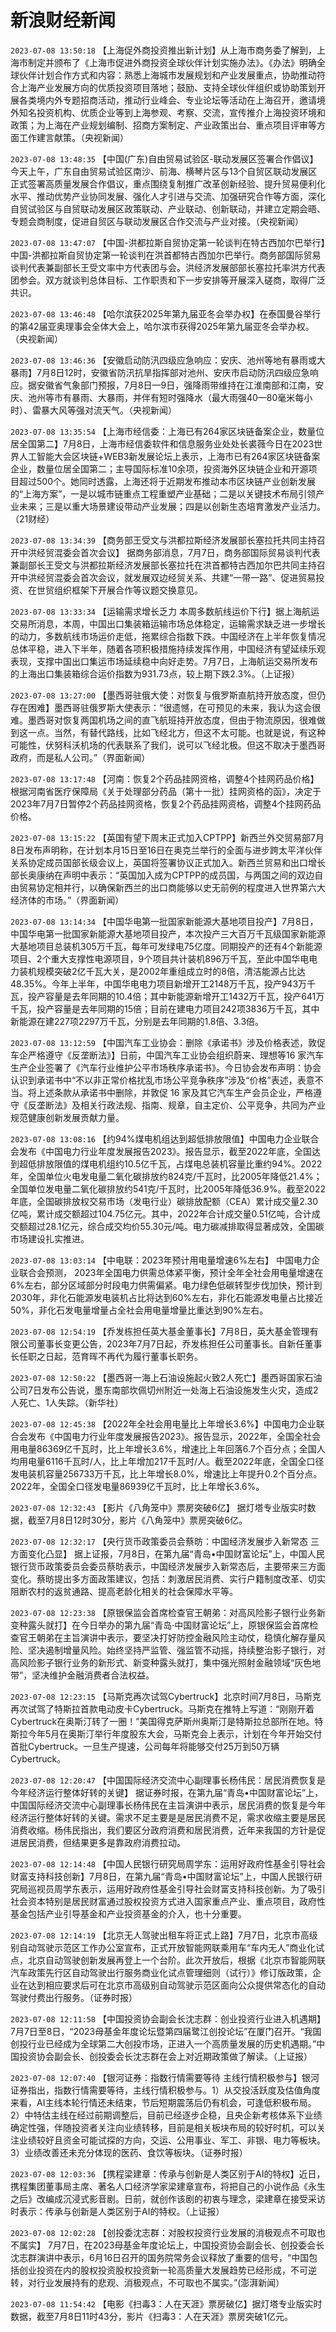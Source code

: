 # 新浪财经新闻
`2023-07-08 13:50:18` 【上海促外商投资推出新计划】从上海市商务委了解到，上海市制定并颁布了《上海市促进外商投资全球伙伴计划实施办法》。《办法》明确全球伙伴计划合作方式和内容：熟悉上海城市发展规划和产业发展重点，协助推动符合上海产业发展方向的优质投资项目落地；鼓励、支持全球伙伴组织或协助策划开展各类境内外专题招商活动，推动行业峰会、专业论坛等活动在上海召开，邀请境外知名投资机构、优质企业等到上海参观、考察、交流，宣传推介上海投资环境和政策；为上海在产业规划编制、招商方案制定、产业政策出台、重点项目评审等方面工作建言献策。（央视新闻）

`2023-07-08 13:48:35` 【中国(广东)自由贸易试验区-联动发展区签署合作倡议】今天上午，广东自由贸易试验区南沙、前海、横琴片区与13个自贸区联动发展区正式签署高质量发展合作倡议，重点围绕复制推广改革创新经验、提升贸易便利化水平、推动优势产业协同发展、强化人才引进与交流、加强研究合作等方面，深化自贸试验区与自贸联动发展区政策联动、产业联动、创新联动，并建立定期会晤、专题会商制度，促进自贸区与联动发展区合作交流与产业对接。（央视新闻）

`2023-07-08 13:47:07` 【中国-洪都拉斯自贸协定第一轮谈判在特古西加尔巴举行】中国-洪都拉斯自贸协定第一轮谈判在洪首都特古西加尔巴举行。商务部国际贸易谈判代表兼副部长王受文率中方代表团与会。洪经济发展部部长塞拉托率洪方代表团参会。双方就谈判总体目标、工作职责和下一步安排等开展深入磋商，取得广泛共识。

`2023-07-08 13:46:48` 【哈尔滨获2025年第九届亚冬会举办权】在泰国曼谷举行的第42届亚奥理事会全体大会上，哈尔滨市获得2025年第九届亚冬会举办权。（央视新闻）

`2023-07-08 13:46:36` 【安徽启动防汛四级应急响应：安庆、池州等地有暴雨或大暴雨】7月8日12时，安徽省防汛抗旱指挥部对池州、安庆市启动防汛四级应急响应。据安徽省气象部门预报，7月8日—9日，强降雨带维持在江淮南部和江南，安庆、池州等市有暴雨、大暴雨，并伴有短时强降水（最大雨强40—80毫米每小时）、雷暴大风等强对流天气。（央视新闻）

`2023-07-08 13:35:54` 【上海市经信委：上海已有264家区块链备案企业，数量位居全国第二】7月8日，上海市经信委软件和信息服务业处处长裘薇今日在2023世界人工智能大会区块链+WEB3新发展论坛上表示，上海市已有264家区块链备案企业，数量位居全国第二；主导国际标准10余项，投资海外区块链企业和开源项目超过500个。她同时透露，上海还将于近期发布推动本市区块链产业创新发展的“上海方案”，一是以城市链重点工程重塑产业基础；二是以关键技术布局引领产业未来；三是以重大场景建设带动产业发展；四是以创新生态培育激发产业活力。（21财经）

`2023-07-08 13:34:39` 【商务部王受文与洪都拉斯经济发展部长塞拉托共同主持召开中洪经贸混委会首次会议】 据商务部消息，7月7日，商务部国际贸易谈判代表兼副部长王受文与洪都拉斯经济发展部长塞拉托在洪首都特古西加尔巴共同主持召开中洪经贸混委会首次会议，就发展双边经贸关系、共建“一带一路”、促进贸易投资、在世贸组织框架下开展合作等议题交换意见。

`2023-07-08 13:33:34` 【运输需求增长乏力 本周多数航线运价下行】据上海航运交易所消息，本周，中国出口集装箱运输市场总体稳定，运输需求缺乏进一步增长的动力，多数航线市场运价走低，拖累综合指数下跌。中国经济在上半年恢复情况总体平稳，进入下半年，随着各项积极措施持续发挥作用，中国经济有望延续乐观表现，支撑中国出口集运市场延续稳中向好走势。7月7日，上海航运交易所发布的上海出口集装箱综合运价指数为931.73点，较上期下跌2.3%。（上证报）

`2023-07-08 13:27:00` 【墨西哥驻俄大使：对恢复与俄罗斯直航持开放态度，但仍存在困难】墨西哥驻俄罗斯大使表示：“很遗憾，在可预见的未来，我认为这会很难。墨西哥对恢复两国机场之间的直飞航班持开放态度，但由于物流原因，很难做到这一点。当然，有替代路线，比如飞经北方，但这不太可能。也就是说，有这种可能性，伏努科沃机场的代表联系了我们，说可以飞经北极。但这不取决于墨西哥政府，而是私人公司。”（界面新闻）

`2023-07-08 13:17:48` 【河南：恢复2个药品挂网资格，调整4个挂网药品价格】根据河南省医疗保障局《关于处理部分药品（第十一批）挂网资格的函》，决定于2023年7月7日暂停2个药品挂网资格，恢复2个药品挂网资格，调整4个挂网药品价格。

`2023-07-08 13:15:22` 【英国有望下周末正式加入CPTPP】新西兰外交贸易部7月8日发布声明称，在计划本月15日至16日在奥克兰举行的全面与进步跨太平洋伙伴关系协定成员国部长级会议上，英国将签署协议正式加入。新西兰贸易和出口增长部长奥康纳在声明中表示：“英国加入成为CPTPP的成员国，与两国之间的双边自由贸易协定相并行，以确保新西兰的出口商能够以史无前例的程度进入世界第六大经济体的市场。”（界面新闻）

`2023-07-08 13:14:34` 【中国华电第一批国家新能源大基地项目投产】7月8日，中国华电第一批国家新能源大基地项目投产，本次投产三大百万千瓦级国家新能源大基地项目总装机305万千瓦，每年可发绿电75亿度。同期投产的还有4个新能源项目、2个重大支撑性电源项目，9个项目共计装机896万千瓦，至此中国华电电力装机规模突破2亿千瓦大关，是2002年重组成立时的8倍，清洁能源占比达48.35%。今年上半年，中国华电电力项目新增开工2148万千瓦，投产943万千瓦，投产容量是去年同期的10.4倍；其中新能源新增开工1432万千瓦，投产641万千瓦，投产容量是去年同期的15倍；目前在建电力项目242项3836万千瓦，其中新能源在建227项2297万千瓦，分别是去年同期的1.8倍、3.3倍。

`2023-07-08 13:12:59` 【中国汽车工业协会：删除《承诺书》涉及价格表述，敦促车企严格遵守《反垄断法》】日前，中国汽车工业协会组织蔚来、理想等16 家汽车生产企业签署了《汽车行业维护公平市场秩序承诺书》。今日协会发布声明：协会认识到承诺书中“不以非正常价格扰乱市场公平竞争秩序”涉及“价格”表述，表意不当。将上述条款从承诺书中删除，并敦促 16 家及其它汽车生产会员企业，严格遵守《反垄断法》及相关行政法规、指南、规章，自主定价、公平竞争，共同为产业规范健康创新发展贡献力量。

`2023-07-08 13:08:16` 【约94%煤电机组达到超低排放限值】中国电力企业联合会发布《中国电力行业年度发展报告2023》。报告显示，截至2022年底，全国达到超低排放限值的煤电机组约10.5亿千瓦，占煤电总装机容量比重约94%。2022年，全国单位火电发电量二氧化碳排放约824克/千瓦时，比2005年降低21.4%；全国单位发电量二氧化碳排放约541克/千瓦时，比2005年降低36.9%。截至2022年底，全国碳排放权交易市场（发电行业）碳排放配额（CEA）累计成交量2.30亿吨，累计成交额超过104.75亿元。其中，2022年合计成交量0.51亿吨，合计成交额超过28.1亿元，综合成交均价55.30元/吨。电力碳减排取得显著成效，全国碳市场建设扎实推进。

`2023-07-08 13:03:14` 【中电联：2023年预计用电量增速6%左右】 中国电力企业联合会预测， 2023年全国电力供需总体紧平衡，预计全年全社会用电量增速在6%左右，部分区域部分时段电力供需偏紧。电力绿色低碳转型步伐加快，预计到2030年，非化石能源发电装机占比将达到60%左右，非化石能源发电量占比接近50%，非化石发电量增量占全社会用电量增量比重达到90%左右。

`2023-07-08 12:54:19` 【乔发栋担任英大基金董事长】7月8日，英大基金管理有限公司董事长变更公告，2023年7月7日起，乔发栋担任公司董事长。自新任董事长任职之日起，范育晖不再代为履行董事长职务。

`2023-07-08 12:50:22` 【墨西哥一海上石油设施起火致2人死亡】墨西哥国家石油公司7日发布公告说，墨东南部坎佩切州附近一处海上石油设施发生火灾，造成2人死亡、1人失踪。（新华社）

`2023-07-08 12:45:38` 【2022年全社会用电量比上年增长3.6%】中国电力企业联合会发布《中国电力行业年度发展报告2023》。报告显示，2022年，全国全社会用电量86369亿千瓦时，比上年增长3.6%，增速比上年回落6.7个百分点；全国人均用电量6116千瓦时/人，比上年增加217千瓦时/人。截至2022年底，全国全口径发电装机容量256733万千瓦，比上年增长8.0%，增速比上年提升0.2个百分点。2022年，全国全口径发电量86939亿千瓦时，比上年增长3.6%。

`2023-07-08 12:32:43` 【影片《八角笼中》票房突破6亿】 据灯塔专业版实时数据，截至7月8日12时30分，影片《八角笼中》票房突破6亿。

`2023-07-08 12:32:17` 【央行货币政策委员会蔡昉：中国经济发展步入新常态 三方面变化凸显】 据上证报，7月8日，在第九届“青岛•中国财富论坛”上，中国人民银行货币政策委员会委员蔡昉表示，中国经济发展步入新常态后，主要带来三方面变化。蔡昉提出多方面政策建议，包括：刺激居民消费、实行户籍制度改革、切实阻断农村的返贫通路、提高老龄化相关的社会保障水平等。

`2023-07-08 12:23:38` 【原银保监会首席检查官王朝弟：对高风险影子银行业务新变种露头就打】在今日举办的第九届“青岛·中国财富论坛”上，原银保监会首席检查官王朝弟在主旨演讲中表示，要坚决打好防控金融风险主动仗，稳慎化解存量风险、坚决遏制增量风险。始终坚持严监管、强监管不动摇，持续整治影子银行，对高风险影子银行业务的新形式、新变种露头就打，集中强光照射金融领域“灰色地带”，坚决维护金融消费者合法权益。

`2023-07-08 12:23:15` 【马斯克再次试驾Cybertruck】北京时间7月8日，马斯克再次试驾了特斯拉首款电动皮卡Cybertruck。马斯克在推特上写道：“刚刚开着Cybertruck在奥斯汀转了一圈！”美国得克萨斯州奥斯汀是特斯拉总部所在地。特斯拉今年5月在奥斯汀举行年度股东大会，马斯克会上表示，计划在今年开始交付首批Cybertruck。一旦生产提速，公司每年将能够交付25万到50万辆Cybertruck。

`2023-07-08 12:20:47` 【中国国际经济交流中心副理事长杨伟民：居民消费恢复是今年经济运行整体好转的关键】 据证券时报，在第九届“青岛•中国财富论坛”上，中国国际经济交流中心副理事长杨伟民在主旨演讲中表示，居民消费的恢复是今年经济运行整体好转的关键。需求不足主要是是居民消费不足，需求收缩主要是居民消费收缩。杨伟民指出，我们要区分政府消费和居民消费，近年来我国的方针是促进居民消费，但结果更多是靠政府消费拉动。

`2023-07-08 12:14:48` 【中国人民银行研究局周学东：运用好政府性基金引导社会财富支持科技创新】7月8日，在第九届“青岛•中国财富论坛”上，中国人民银行研究局巡视员周学东表示，运用好政府性基金引导社会财富支持科技创新。为了吸引社会资本特别是居民财富通过股权投资方式进入国家重点产业、重点项目，政府性基金包括产业引导基金和产业投资基金的介入，也十分重要。

`2023-07-08 12:14:19` 【北京无人驾驶出租车将正式上路】7月7日，北京市高级别自动驾驶示范区工作办公室宣布，正式开放智能网联乘用车“车内无人”商业化试点，北京自动驾驶创新发展再登上一个台阶。此次开放后，根据《北京市智能网联汽车政策先行区自动驾驶出行服务商业化试点管理细则（试行）》修订版政策，企业在达到相应要求后可在北京市高级别自动驾驶示范区面向公众提供常态化的自动驾驶付费出行服务。（证券时报）

`2023-07-08 12:11:58` 【中国投资协会副会长沈志群：创业投资行业进入机遇期】7月7日至8日，“2023母基金年度论坛暨第四届鹭江创投论坛”在厦门召开。“我国创投行业已经成为全球第二大创投市场，正进入一个高质量发展的历史机遇期。”中国投资协会副会长、创投委会长沈志群在会上对近期政策做了解读。（上证报）

`2023-07-08 12:07:40` 【银河证券：指数行情需要等待 主线行情积极参与】银河证券指出，指数行情需要等待，主线行情积极参与。1）从交投活跃度及估值角度来看，AI主线本轮行情还未结束，节后短期震荡后仍有机会，可逢低积极布局。2）中特估主线在经过前期调整后，目前已经逐步企稳，且央企新考核体系下业绩确定性强，伴随投资者关注向业绩转移，目前是相关板块布局的较好时机，可以关注业绩较好且资金可能试探的方向，交运、公用事业、军工、非银、电力等板块。3）业绩改善还未充分体现的医药、食饮等板块。（证券时报）

`2023-07-08 12:03:36` 【携程梁建章：传承与创新是人类区别于AI的特权】近日，携程集团董事局主席、著名人口经济学家梁建章宣布，将把自己的小说作品《永生之后》改编成沉浸式影音剧。日前，就创作该剧的初衷与理念，梁建章在接受采访时表示：传承与创新是人类区别于AI的特权。（上证报）

`2023-07-08 12:02:28` 【创投委沈志群：对股权投资行业发展的消极观点不可取也不属实】 7月7日，在2023母基金年度论坛上，中国投资协会副会长、创投委会长沈志群演讲中表示，6月16日召开的国务院常务会议释放了重要的信号，“中国包括创业投资在内的股权投资股权投资新一轮高质量大发展趋势已经形成，不可逆转，对行业发展持有的悲观、消极观点，不可取也不属实。”(澎湃新闻）

`2023-07-08 11:54:42` 【电影《扫毒3：人在天涯》票房破亿】据灯塔专业版实时数据，截至7月8日11时43分，影片《扫毒3：人在天涯》票房突破1亿元。


